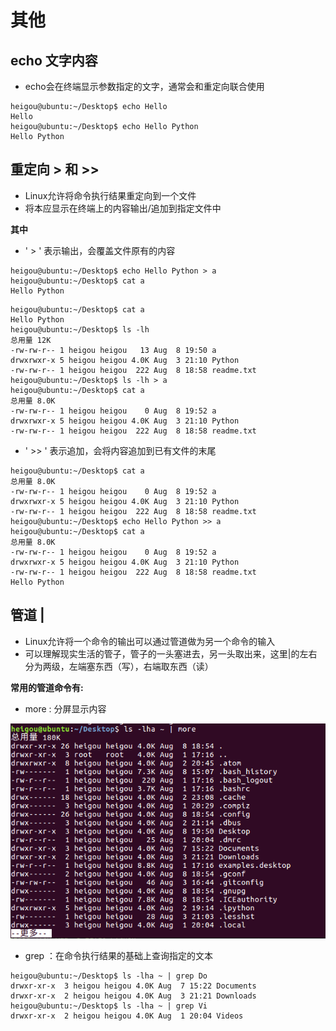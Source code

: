 # 其他

## echo 文字内容

+ echo会在终端显示参数指定的文字，通常会和重定向联合使用

```
heigou@ubuntu:~/Desktop$ echo Hello
Hello
heigou@ubuntu:~/Desktop$ echo Hello Python
Hello Python
```

## 重定向 > 和 >>

+ Linux允许将命令执行结果重定向到一个文件
+ 将本应显示在终端上的内容输出/追加到指定文件中

**其中**

+ ' > '  表示输出，会覆盖文件原有的内容

```
heigou@ubuntu:~/Desktop$ echo Hello Python > a
heigou@ubuntu:~/Desktop$ cat a
Hello Python
```

```
heigou@ubuntu:~/Desktop$ cat a
Hello Python
heigou@ubuntu:~/Desktop$ ls -lh
总用量 12K
-rw-rw-r-- 1 heigou heigou   13 Aug  8 19:50 a
drwxrwxr-x 5 heigou heigou 4.0K Aug  3 21:10 Python
-rw-rw-r-- 1 heigou heigou  222 Aug  8 18:58 readme.txt
heigou@ubuntu:~/Desktop$ ls -lh > a
heigou@ubuntu:~/Desktop$ cat a
总用量 8.0K
-rw-rw-r-- 1 heigou heigou    0 Aug  8 19:52 a
drwxrwxr-x 5 heigou heigou 4.0K Aug  3 21:10 Python
-rw-rw-r-- 1 heigou heigou  222 Aug  8 18:58 readme.txt
```

+ ' >> ' 表示追加，会将内容追加到已有文件的末尾

```
heigou@ubuntu:~/Desktop$ cat a
总用量 8.0K
-rw-rw-r-- 1 heigou heigou    0 Aug  8 19:52 a
drwxrwxr-x 5 heigou heigou 4.0K Aug  3 21:10 Python
-rw-rw-r-- 1 heigou heigou  222 Aug  8 18:58 readme.txt
heigou@ubuntu:~/Desktop$ echo Hello Python >> a
heigou@ubuntu:~/Desktop$ cat a
总用量 8.0K
-rw-rw-r-- 1 heigou heigou    0 Aug  8 19:52 a
drwxrwxr-x 5 heigou heigou 4.0K Aug  3 21:10 Python
-rw-rw-r-- 1 heigou heigou  222 Aug  8 18:58 readme.txt
Hello Python
```

## 管道 |
+ Linux允许将一个命令的输出可以通过管道做为另一个命令的输入
+ 可以理解现实生活的管子，管子的一头塞进去，另一头取出来，这里|的左右分为两级，左端塞东西（写），右端取东西（读）

**常用的管道命令有:**

+ more : 分屏显示内容

![pip](image/pip.png)

+ grep ：在命令执行结果的基础上查询指定的文本

```
heigou@ubuntu:~/Desktop$ ls -lha ~ | grep Do
drwxr-xr-x  3 heigou heigou 4.0K Aug  7 15:22 Documents
drwxr-xr-x  2 heigou heigou 4.0K Aug  3 21:21 Downloads
heigou@ubuntu:~/Desktop$ ls -lha ~ | grep Vi
drwxr-xr-x  2 heigou heigou 4.0K Aug  1 20:04 Videos
```
